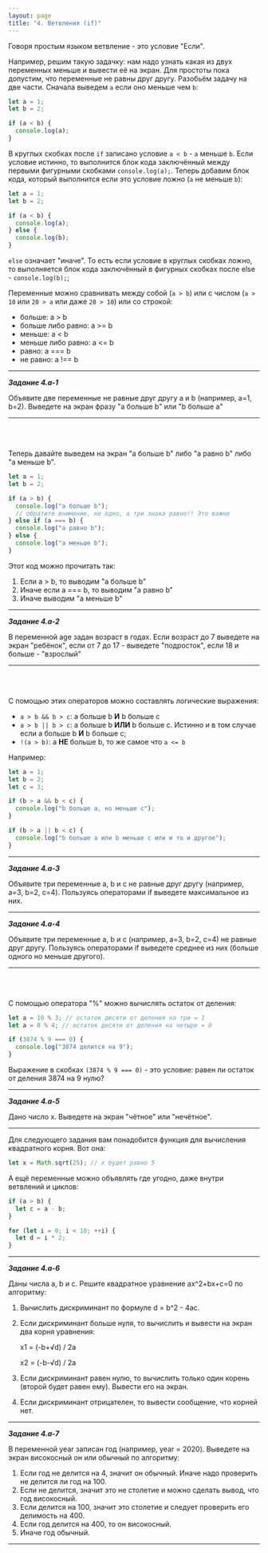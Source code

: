 ```yaml
---
layout: page
title: "4. Ветвления (if)"
---
```


Говоря простым языком ветвление - это условие "Если".

Например, решим такую задачку: нам надо узнать какая из двух переменных меньше и вывести её на экран. Для простоты пока допустим, что переменные не равны друг другу. Разобьём задачу на две части. Сначала выведем `a` если оно меньше чем `b`:

```js
let a = 1;
let b = 2;

if (a < b) {
  console.log(a);
}
```

В круглых скобках после `if` записано условие `a < b` - `a` меньше `b`. Если условие истинно, то выполнится блок кода заключённый между первыми фигурными скобками `console.log(a);`. Теперь добавим блок кода, который выполнится если это условие ложно (`a` не меньше `b`):

```js
let a = 1;
let b = 2;

if (a < b) {
  console.log(a);
} else {
  console.log(b);
}
```

`else` означает "иначе". То есть если условие в круглых скобках ложно, то выполняется блок кода заключённый в фигурных скобках после else - `console.log(b);`;

Переменные можно сравнивать между собой (`a > b`) или с числом (`a > 10` или `20 > a` или даже `20 > 10`) или со строкой:

- больше: a > b
- больше либо равно: a >= b
- меньше: a < b
- меньше либо равно: a <= b
- равно: a === b
- не равно: a !== b

---

_**Задание 4.a-1**_

Объявите две переменные не равные друг другу a и b (например, a=1, b=2). Выведете на экран фразу "a больше b" или "b больше a"

---

<br><br>

Теперь давайте выведем на экран "a больше b" либо "a равно b" либо "a меньше b".

```js
let a = 1;
let b = 2;

if (a > b) {
  console.log("a больше b");
  // обратите внимание, не одно, а три знака равно!! Это важно
} else if (a === b) {
  console.log("a равно b");
} else {
  console.log("a меньше b");
}
```

Этот код можно прочитать так:

1. Если a > b, то выводим "a больше b"
2. Иначе если a === b, то выводим "а равно b"
3. Иначе выводим "a меньше b"

---

_**Задание 4.a-2**_

В переменной age задан возраст в годах. Если возраст до 7 выведете на экран "ребёнок", если от 7 до 17 - выведете "подросток", если 18 и больше - "взрослый"

---

<br><br>

С помощью этих операторов можно составлять логические выражения:

- `a > b && b > c`: a больше b **И** b больше c
- `a > b || b > c`: a больше b **ИЛИ** b больше c. Истинно и в том случае если a больше b **И** b больше c;
- `!(a > b)`: а **НЕ** больше b, то же самое что `a <= b`

Например:

```js
let a = 1;
let b = 2;
let c = 3;

if (b > a && b < c) {
  console.log("b больше а, но меньше c");
}

if (b > a || b < c) {
  console.log("b больше а или b меньше c или и то и другое");
}
```

---

_**Задание 4.a-3**_

Объявите три переменные a, b и c не равные друг другу (например, a=3, b=2, c=4). Пользуясь операторами if выведете максимальное из них.

---

_**Задание 4.a-4**_

Объявите три переменные a, b и c (например, a=3, b=2, c=4) не равные друг другу. Пользуясь операторами if выведете среднее из них (больше одного но меньше другого).

---

<br><br>

С помощью оператора "%" можно вычислять остаток от деления:

```js
let a = 10 % 3; // остаток десяти от деления на три = 1
let a = 8 % 4; // остаток десяти от деления на четыре = 0

if (3874 % 9 === 0) {
  console.log("3874 делится на 9");
}
```

Выражение в скобках `(3874 % 9 === 0)` - это условие: равен ли остаток от деления 3874 на 9 нулю?

---

_**Задание 4.a-5**_

Дано число x. Выведете на экран "чётное" или "нечётное".

---

Для следующего задания вам понадобится функция для вычисления квадратного корня. Вот она:

```js
let x = Math.sqrt(25); // x будет равно 5
```

А ещё переменные можно объявлять где угодно, даже внутри ветвлений и циклов:

```js
if (a > b) {
  let c = a - b;
}

for (let i = 0; i < 10; ++i) {
  let d = i * 2;
}
```

---

_**Задание 4.a-6**_

Даны числа a, b и c. Решите квадратное уравнение ax^2+bx+c=0 по алгоритму:

1. Вычислить дискриминант по формуле d = b^2 - 4ac.
2. Если дискриминант больше нуля, то вычислить и вывести на экран два корня уравнения:

   x1 = (-b+√d) / 2a

   x2 = (-b-√d) / 2a

3. Если дискриминант равен нулю, то вычислить только один корень (второй будет равен ему). Вывести его на экран.
4. Если дискриминант отрицателен, то вывести сообщение, что корней нет.

---

_**Задание 4.a-7**_

В переменной year записан год (например, year = 2020). Выведете на экран високосный он или обычный по алгоритму:

1. Если год не делится на 4, значит он обычный.
   Иначе надо проверить не делится ли год на 100.
2. Если не делится, значит это не столетие и можно сделать вывод, что год високосный.
3. Если делится на 100, значит это столетие и следует проверить его делимость на 400.
4. Если год делится на 400, то он високосный.
5. Иначе год обычный.

---
